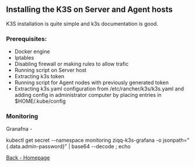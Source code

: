 ## Installing the K3S on Server and Agent hosts
K3S installation is quite simple and k3s documentation is good.

### Prerequisites:
- Docker engine
- Iptables 
- Disabling firewall or making rules to allow trafic
- Running script on Server host
- Extracting k3s token 
- Running script for Agent nodes with previously generated token
- Extracting k3s.yaml configuration from /etc/rancher/k3s/k3s.yaml and adding config in administrator computer by placing entries in $HOME/.kube/config

### Monitoring

Granafna -

kubectl get secret --namespace monitoring ziqq-k3s-grafana -o jsonpath="{.data.admin-password}" | base64 --decode ; echo


[Back - Homepage](../README.md)